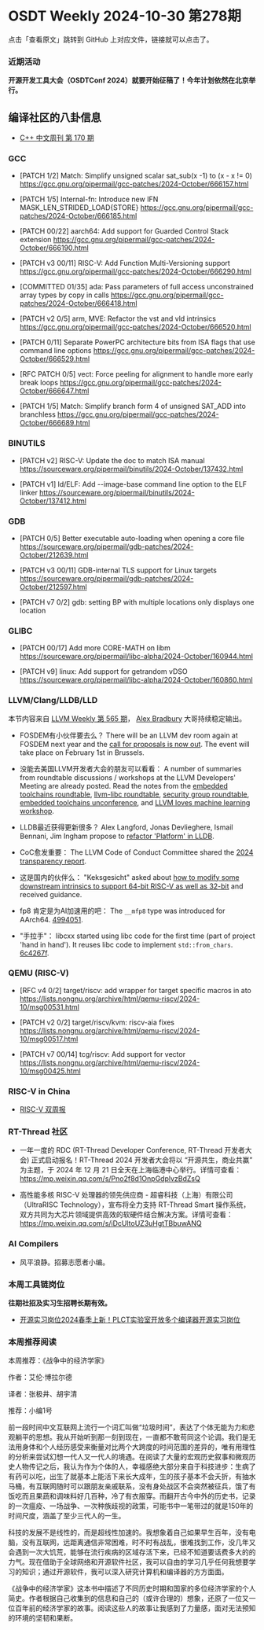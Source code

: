 # OSDT Weekly 2024-10-30 第278期

点击「查看原文」跳转到 GitHub 上对应文件，链接就可以点击了。

### 近期活动

**开源开发工具大会（OSDTConf 2024）就要开始征稿了！今年计划依然在北京举行。**

## 编译社区的八卦信息

- [C++ 中文周刊 第 170 期](https://mp.weixin.qq.com/s/W1It5n5R12Udb2wAnvvkeA)

### GCC

- [PATCH 1/2] Match: Simplify unsigned scalar sat_sub(x -1) to (x - x != 0)
    https://gcc.gnu.org/pipermail/gcc-patches/2024-October/666157.html

- [PATCH 1/5] Internal-fn: Introduce new IFN MASK_LEN_STRIDED_LOAD{STORE}
    https://gcc.gnu.org/pipermail/gcc-patches/2024-October/666185.html

- [PATCH 00/22] aarch64: Add support for Guarded Control Stack extension
    https://gcc.gnu.org/pipermail/gcc-patches/2024-October/666190.html

- [PATCH v3 00/11] RISC-V: Add Function Multi-Versioning support
    https://gcc.gnu.org/pipermail/gcc-patches/2024-October/666290.html

- [COMMITTED 01/35] ada: Pass parameters of full access unconstrained array types by copy in calls
    https://gcc.gnu.org/pipermail/gcc-patches/2024-October/666418.html

- [PATCH v2 0/5] arm, MVE: Refactor the vst and vld intrinsics
    https://gcc.gnu.org/pipermail/gcc-patches/2024-October/666520.html

- [PATCH 0/11] Separate PowerPC architecture bits from ISA flags that use command line options
    https://gcc.gnu.org/pipermail/gcc-patches/2024-October/666529.html

- [RFC PATCH 0/5] vect: Force peeling for alignment to handle more early break loops
    https://gcc.gnu.org/pipermail/gcc-patches/2024-October/666647.html

- [PATCH 1/5] Match: Simplify branch form 4 of unsigned SAT_ADD into branchless
    https://gcc.gnu.org/pipermail/gcc-patches/2024-October/666689.html

### BINUTILS

- [PATCH v2] RISC-V: Update the doc to match ISA manual
    https://sourceware.org/pipermail/binutils/2024-October/137432.html

- [PATCH v1] ld/ELF: Add --image-base command line option to the ELF linker
    https://sourceware.org/pipermail/binutils/2024-October/137412.html

### GDB

- [PATCH 0/5] Better executable auto-loading when opening a core file
    https://sourceware.org/pipermail/gdb-patches/2024-October/212639.html

- [PATCH v3 00/11] GDB-internal TLS support for Linux targets
    https://sourceware.org/pipermail/gdb-patches/2024-October/212597.html

- [PATCH v7 0/2] gdb: setting BP with multiple locations only displays one location

### GLIBC

- [PATCH 00/17] Add more CORE-MATH on libm
    https://sourceware.org/pipermail/libc-alpha/2024-October/160944.html

- [PATCH v9] linux: Add support for getrandom vDSO
    https://sourceware.org/pipermail/libc-alpha/2024-October/160860.html

### LLVM/Clang/LLDB/LLD

本节内容来自 [LLVM Weekly 第 565 期](http://llvmweekly.org/issue/565)， [Alex Bradbury](https://www.linkedin.com/in/alex-bradbury/) 大哥持续稳定输出。

* FOSDEM有小伙伴要去么？ There will be an LLVM dev room again at FOSDEM next year and the [call for proposals is now out](https://discourse.llvm.org/t/cfp-fosdem-2025-llvm-dev-room/82779). The event will take place on February 1st in Brussels.

* 没能去美国LLVM开发者大会的朋友可以看看： A number of summaries from roundtable discussions / workshops at the LLVM Developers' Meeting are already posted. Read the notes from the [embedded toolchains roundtable](https://discourse.llvm.org/t/embedded-toolchains-roundtable-notes/82746), [llvm-libc roundtable](https://discourse.llvm.org/t/llvm-libc-roundtable-meeting/82747), [security group roundtable](https://discourse.llvm.org/t/llvm-security-group-roundtable-notes/82771), [embedded toolchains unconference](https://discourse.llvm.org/t/embedded-toolchains-unconference-notes/82695/1), and [LLVM loves machine learning workshop](https://discourse.llvm.org/t/llvm-dev24-llvm-ml-workshop/80646/4).

* LLDB最近获得更新很多？ Alex Langford, Jonas Devlieghere, Ismail Bennani, Jim Ingham propose to [refactor 'Platform' in LLDB](https://discourse.llvm.org/t/rfc-lldb-a-proposal-to-refactor-platform/82697).

* CoC愈发重要： The LLVM Code of Conduct Committee shared the [2024 transparency report](https://discourse.llvm.org/t/llvm-code-of-conduct-transparency-report-july-15-2023-july-15-2024/82687).

* 这是国内的伙伴么： "Keksgesicht" asked about [how to modify some downstream intrinsics to support 64-bit RISC-V as well as 32-bit](https://discourse.llvm.org/t/support-instructions-through-instrinsic-function-in-both-riscv32-and-riscv64/82733) and received guidance.

* fp8 肯定是为AI加速用的吧： The `__mfp8` type was introduced for AArch64.
  [4994051](https://github.com/llvm/llvm-project/commit/49940514e2c2).

* "手拉手"： libcxx started using libc code for the first time (part of project 'hand in hand'). It reuses libc code to implement `std::from_chars`.
  [6c4267f](https://github.com/llvm/llvm-project/commit/6c4267fb1779).

### QEMU (RISC-V)

- [RFC v4 0/2] target/riscv: add wrapper for target specific macros in ato
    https://lists.nongnu.org/archive/html/qemu-riscv/2024-10/msg00531.html

- [PATCH v2 0/2] target/riscv/kvm: riscv-aia fixes
    https://lists.nongnu.org/archive/html/qemu-riscv/2024-10/msg00517.html

- [PATCH v7 00/14] tcg/riscv: Add support for vector
    https://lists.nongnu.org/archive/html/qemu-riscv/2024-10/msg00425.html

### RISC-V in China

- [RISC-V 双周报](https://mp.weixin.qq.com/s/KP8LrnVwq6EB5SsCPSiPHA)

### RT-Thread 社区

- 一年一度的 RDC (RT-Thread Developer Conference, RT-Thread 开发者大会) 正式启动报名！RT-Thread 2024 开发者大会将以 “开源共生，商业共赢” 为主题，于 2024 年 12 月 21 日全天在上海临港中心举行。详情可查看：https://mp.weixin.qq.com/s/Pno2f8d1OnpGdplvzBdZsQ

- 高性能多核 RISC-V 处理器的领先供应商 - 超睿科技（上海）有限公司（UltraRISC Technology），宣布将全力支持 RT-Thread Smart 操作系统，双方共同为大芯片领域提供高效的软硬件结合解决方案。详情可查看：https://mp.weixin.qq.com/s/iDcUltoUZ3uHgtTBbuwANQ

### AI Compilers

- 风平浪静。招募志愿者小编。

### 本周工具链岗位

**往期社招及实习生招聘长期有效。**

- [开源实习岗位2024春季上新！PLCT实验室开放多个编译器开源实习岗位](https://mp.weixin.qq.com/s/D-l7hE2S-21NCAZsVqPzMA)

### 本周推荐阅读

本周推荐：《战争中的经济学家》

作者：艾伦·博拉尔德

译者：张极井、胡宇清

推荐：小编1号

前一段时间中文互联网上流行一个词汇叫做“垃圾时间”，表达了个体无能为力和悲观躺平的思想。我从开始听到那一刻到现在，一直都不敢苟同这个论调。我们是无法用身体和个人经历感受来衡量对比两个大跨度的时间范围的差异的，唯有用理性的分析来尝试幻想一代人又一代人的境遇。在阅读了大量的宏观历史叙事和微观历史人物传记之后，我认为作为个体的人，幸福感绝大部分来自于科技进步：生病了有药可以吃，出生了就基本上能活下来长大成年，生的孩子基本不会夭折，有抽水马桶，有互联网随时可以跟朋友亲戚联系，没有身处战区不会突然被征兵，饿了有饭吃而且果蔬和调味料好几百种，冷了有衣服穿。而翻开古今中外的历史书，记录的一次瘟疫、一场战争、一次种族歧视的政策，可能书中一笔带过的就是150年的时间尺度，涵盖了至少三代人的一生。

科技的发展不是线性的，而是超线性加速的。我想象着自己如果早生百年，没有电脑，没有互联网，远距离通信非常困难，时不时有战乱，很难找到工作，没几年又会遇到一次大饥荒，能够在流行疾病的区域存活下来，已经不知道要话费多大的的力气。现在借助于全球网络和开源软件社区，我可以自由的学习几乎任何我想要学习的知识；通过开源软件，我可以深入研究计算机和编译器的方方面面。

《战争中的经济学家》这本书中描述了不同历史时期和国家的多位经济学家的个人简史。作者根据自己收集到的信息和自己的（或许合理的）想象，还原了一位又一位百年前的经济学家的故事。阅读这些人的故事让我感到了力量感，面对无法预知的环境的坚韧和果断。
